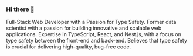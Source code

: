 ### Hi there 👋

Full-Stack Web Developer with a Passion for Type Safety.
Former data scientist with a passion for building innovative and scalable web applications. Expertise in TypeScript, React, and Nest.js, with a focus on type safety between the front-end and back-end. Believes that type safety is crucial for delivering high-quality, bug-free code.


